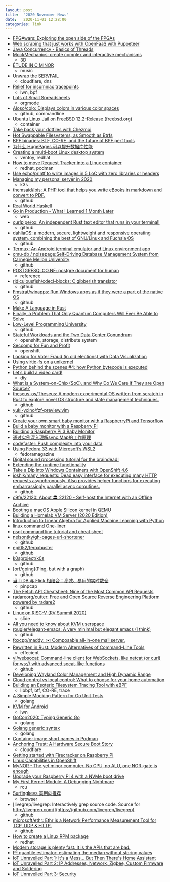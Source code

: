 ```yaml
---
layout: post
title:  "2020 November News"
date:   2020-11-01 12:28:00
categories: link
---
```


- [FPGAwars: Exploring the open side of the FPGAs](https://fpgawars.github.io/)
- [Web scraping that just works with OpenFaaS with Puppeteer](https://www.openfaas.com/blog/puppeteer-scraping/)
- [Java Concurrency - Basics of Threads](https://turkogluc.com/java-concurrency-basics-of-threads/)
- [MockMechanics: create complex and interactive mechanisms](https://mockmechanics.com/)
  - 3D
- [ÉTUDE IN C MINOR](https://zserge.com/posts/etude-in-c/)
  - music
- [Unwrap the SERVFAIL](https://blog.cloudflare.com/unwrap-the-servfail/)
  - cloudflare, dns
- [Relief for insomniac tracepoints](https://lwn.net/Articles/835426/)
  - lwn, bpf
- [Lots of Small Spreadsheets](http://www.howardism.org/Technical/Emacs/spreadsheet.html)
  - orgmode
- [Aloso/colo: Displays colors in various color spaces](https://github.com/Aloso/colo)
  - github, commandline
- [Ubuntu Linux Jail on FreeBSD 12.2-Release (freebsd.org)](https://news.ycombinator.com/item?id=24971456)
  - container
- [Take back your dotfiles with Chezmoi](https://fedoramagazine.org/take-back-your-dotfiles-with-chezmoi/)
- [Hot Swappable Filesystems, as Smooth as Btrfs](https://www.linuxjournal.com/content/hot-swappable-filesystems-smooth-btrfs)
- [BPF binaries: BTF, CO-RE, and the future of BPF perf tools](http://www.brendangregg.com/blog/2020-11-04/bpf-co-re-btf-libbpf.html)
- [为什么 HugePages 可以提升数据库性能](https://draveness.me//whys-the-design-linux-hugepages)
- [Creating a multi-boot Linux desktop system](https://www.redhat.com/sysadmin/creating-multiboot-system)
  - ventoy, redhat
- [How to move Request Tracker into a Linux container](https://www.redhat.com/sysadmin/request-tracker-container)
  - redhat, podman
- [Use echo/printf to write images in 5 LoC with zero libraries or headers](https://www.vidarholen.net/contents/blog/?p=904)
- [Managing my personal server in 2020](https://github.com/erebe/personal-server/blob/master/README.md)
  - k3s
- [themsaid/ibis: A PHP tool that helps you write eBooks in markdown and convert to PDF.](https://github.com/themsaid/ibis)
  - github
- [Real World Haskell](https://mmhaskell.com/real-world)
- [Go in Production - What I Learned 1 Month Later](https://tdom.dev/go-in-production)
  - web
- [curlpipe/ox: An independent Rust text editor that runs in your terminal!](https://github.com/curlpipe/ox)
  - github
- [dahliaOS: a modern, secure, lightweight and responsive operating system, combining the best of GNU/Linux and Fuchsia OS](https://github.com/dahlia-os)
  - github
- [Termux: An Android terminal emulator and Linux environment app](https://termux.com/)
- [cmu-db / noisepage:Self-Driving Database Management System from Carnegie Mellon University](https://github.com/cmu-db/noisepage/)
  - github
- [POSTGRESQLCO.NF: postgre document for human](https://postgresqlco.nf/en/doc/param/)
  - reference
- [ridiculousfish/cdecl-blocks: C gibberish translator](https://github.com/ridiculousfish/cdecl-blocks)
  - github
- [Fmstrat/winapps: Run Windows apps as if they were a part of the native OS](https://github.com/Fmstrat/winapps)
  - github
- [Make A Language in Rust](https://arzg.github.io/lang/)
- [Finally, a Problem That Only Quantum Computers Will Ever Be Able to Solve](https://www.quantamagazine.org/finally-a-problem-that-only-quantum-computers-will-ever-be-able-to-solve-20180621/)
- [Low-Level Programming University](https://github.com/gurugio/lowlevelprogramming-university/)
  - github
- [Stateful Workloads and the Two Data Center Conundrum](https://www.openshift.com/blog/stateful-workloads-and-the-two-data-center-conundrum)
  - openshift, storage, distribute system
- [Seccomp for Fun and Profit](https://www.openshift.com/blog/seccomp-for-fun-and-profit)
  - openshift
- [Looking for Voter Fraud (in old elections) with Data Visualization](https://probablydance.com/2020/11/08/looking-for-voter-fraud-in-old-elections-with-data-visualization/)
- [Using virtio-fs on a unikernel](https://www.qemu.org/2020/11/03/osv-virtio-fs/)
- [Python behind the scenes #4: how Python bytecode is executed](https://tenthousandmeters.com/blog/python-behind-the-scenes-4-how-python-bytecode-is-executed/)
- [Let’s build a video card!](https://eater.net/vga)
  - diy
- [What is a System-on-Chip (SoC), and Why Do We Care if They are Open Source?](https://www.bunniestudios.com/blog/?p=5971)
- [theseus-os/Theseus: A modern experimental OS written from scratch in Rust to explore novel OS structure and state management techniques.](https://github.com/theseus-os/Theseus)
  - github
- [yuki-ycino/fzf-preview.vim](https://github.com/yuki-ycino/fzf-preview.vim)
  - github
- [Create your own smart baby monitor with a RaspberryPi and Tensorflow](https://towardsdatascience.com/create-your-own-smart-baby-monitor-with-a-raspberrypi-and-tensorflow-5b25713410ca)
- [Build a baby monitor with a Raspberry Pi](https://opensource.com/article/18/3/build-baby-monitor-raspberry-pi)
- [Building a Raspberry Pi 3 Baby Monitor](https://kamranicus.com/guides/raspberry-pi-3-baby-monitor)
- [通过实例深入理解sync.Map的工作原理](https://tonybai.com/2020/11/10/understand-sync-map-inside-through-examples/)
- [codefaster: Push complexity into your data](https://codefaster.substack.com/p/push-complexity-into-your-data)
- [Using Fedora 33 with Microsoft’s WSL2](https://fedoramagazine.org/wsl-fedora-33/)
  - fedoramagazine
- [Digital sound processing tutorial for the braindead!](http://yehar.com/blog/?p=121)
- [Extending the runtime functionality](https://www.openshift.com/blog/extending-the-runtime-functionality)
- [Take a Dip into Windows Containers with OpenShift 4.6](https://www.openshift.com/blog/take-a-dip-into-windows-containers-with-openshift-4.6)
- [joshlk/many_requests: Dead easy interface for executing many HTTP requests asynchronously. Also provides helper functions for executing embarrassingly parallel async coroutines.
](https://github.com/joshlk/many_requests)
  - github
- [c9fe/22120: About 🏛️ 22120 - Self-host the Internet with an Offline Archive](https://github.com/c9fe/22120)
- [Booting a macOS Apple Silicon kernel in QEMU](https://worthdoingbadly.com/xnuqemu3/)
- [Building a Homelab VM Server (2020 Edition)](https://mtlynch.io/building-a-vm-homelab/)
- [Introduction to Linear Algebra for Applied Machine Learning with Python](https://pabloinsente.github.io/intro-linear-algebra)
- [linux command One-liner](https://linuxcommandlibrary.com/basic/oneliners.html)
- [psql command line tutorial and cheat sheet](https://tomcam.github.io/postgres/)
- [nelsontky/gh-pages-url-shortener](https://github.com/nelsontky/gh-pages-url-shortener)
  - github
- [epi052/feroxbuster](https://github.com/epi052/feroxbuster)
  - github
- [k0sproject/k0s](https://github.com/k0sproject/k0s)
  - github
- [orf/gping](Ping, but with a graph)
  - github
- [当 TiDB 与 Flink 相结合：高效、易用的实时数仓](https://pingcap.com/blog-cn/when-tidb-and-flink-are-combined/)
  - pinpcap
- [The Fetch API Cheatsheet: Nine of the Most Common API Requests](https://www.freecodecamp.org/news/fetch-api-cheatsheet/)
- [radareorg/cutter: Free and Open Source Reverse Engineering Platform powered by radare2](https://github.com/radareorg/cutter)
  - github
- [Linux on RISC-V (RV Summit 2020)](https://docs.google.com/presentation/d/1mD-yPd-zB-DNXVTTNWGd22EZuSi9_4hcJGHYzrDQLjU/edit?usp=sharing)
  - slide
- [All you need to know about KVM userspace](https://www.redhat.com/en/blog/all-you-need-know-about-kvm-userspace)
- [rougier/elegant-emacs: A very minimal but elegant emacs (I think)](https://github.com/rougier/elegant-emacs)
  - github
- [foxcpp/maddy: ✉️ Composable all-in-one mail server.](https://github.com/foxcpp/maddy)
- [Rewritten in Rust: Modern Alternatives of Command-Line Tools](https://zaiste.net/posts/shell-commands-rust/)
  - effecient
- [vi/websocat: Command-line client for WebSockets, like netcat (or curl) for ws:// with advanced socat-like functions](https://github.com/vi/websocat)
  - github
- [Developing Wayland Color Management and High Dynamic Range](https://www.collabora.com/news-and-blog/blog/2020/11/19/developing-wayland-color-management-and-high-dynamic-range/)
- [Cloud control vs local control: What to choose for your home automation](https://opensource.com/article/20/11/cloud-vs-local-home-automation)
- [Building an Esoteric Filesystem Tracing Tool with eBPF](https://suchakra.wordpress.com/2020/11/20/building-an-esoteric-filesystem-tracing-tool-with-ebpf/)
  - libbpf, btf, CO-RE, trace
- [A Simple Mocking Pattern for Go Unit Tests](https://www.dudley.codes/posts/2020.11.16-golang-mocking-pattern/)
  - golang
- [KVM for Android](https://lwn.net/Articles/836693/)
  - lwn
- [GoCon2020: Typing Generic Go](https://s3.amazonaws.com/bizzabo.file.upload/p1oqhNDwQq2kb6d78TDA_R%20Griesemer%20-%20Typing%20-Generic-%20Go.pdf)
  - golang
- [Golang generic syntax](https://go.googlesource.com/proposal/+/refs/heads/master/design/go2draft-type-parameters.md#why-not-use-the-syntax)
  - golang
- [Container image short names in Podman](https://www.redhat.com/sysadmin/container-image-short-names)
- [Anchoring Trust: A Hardware Secure Boot Story](https://blog.cloudflare.com/anchoring-trust-a-hardware-secure-boot-story/)
  - cloudflare
- [Getting started with Firecracker on Raspberry Pi](https://dev.l1x.be/posts/2020/11/22/getting-started-with-firecracker-on-raspberry-pi/)
- [Linux Capabilities in OpenShift](https://www.openshift.com/blog/linux-capabilities-in-openshift)
- [MyNOR - The yet minor computer. No CPU, no ALU, one NOR-gate is enough](http://www.mynor.org/)
- [Upgrade your Raspberry Pi 4 with a NVMe boot drive](https://alexellisuk.medium.com/upgrade-your-raspberry-pi-4-with-a-nvme-boot-drive-d9ab4e8aa3c2)
- [My First Kernel Module: A Debugging Nightmare](https://reberhardt.com/blog/2020/11/18/my-first-kernel-module.html)
  - rcu
- [Surfingkeys 实用向推荐](https://sspai.com/post/63692)
  - browser
- [livegrep/livegrep: Interactively grep source code. Source for http://livegrep.com/](https://github.com/livegrep/livegrep)
  - github
- [microsoft/ethr: Ethr is a Network Performance Measurement Tool for TCP, UDP & HTTP.](https://github.com/microsoft/ethr)
  - github
- [How to create a Linux RPM package](https://www.redhat.com/sysadmin/create-rpm-package)
  - redhat
- [Modern storage is plenty fast. It is the APIs that are bad.](https://itnext.io/modern-storage-is-plenty-fast-it-is-the-apis-that-are-bad-6a68319fbc1a)
- [P² quantile estimator: estimating the median without storing values](https://aakinshin.net/posts/p2-quantile-estimator/)
- [IoT Unravelled Part 1: It's a Mess... But Then There's Home Assistant](https://www.troyhunt.com/iot-unravelled-part-1-its-a-mess-but-then-theres-home-assistant/)
- [IoT Unravelled Part 2: IP Addresses, Network, Zigbee, Custom Firmware and Soldering](https://www.troyhunt.com/iot-unravelled-part-2-ip-addresses-network-zigbee-custom-firmware-and-soldering/)
- [IoT Unravelled Part 3: Security](https://www.troyhunt.com/iot-unravelled-part-3-security/)
